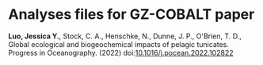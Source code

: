 # Analyses files for GZ-COBALT paper
<b>Luo, Jessica Y.</b>, Stock, C. A., Henschke, N., Dunne, J. P., O'Brien, T. D., Global ecological and biogeochemical impacts of pelagic tunicates. Progress in Oceanography. (2022) doi:<a href="https://doi.org/10.1016/j.pocean.2022.102822">10.1016/j.pocean.2022.102822</a>
